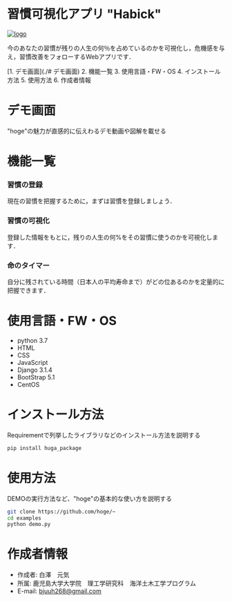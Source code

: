 # 習慣可視化アプリ "Habick"
[![logo](https://user-images.githubusercontent.com/74233278/145626939-e65973b2-8396-486b-bb88-05560f48c686.png)](https://habick.org)

今のあなたの習慣が残りの人生の何％を占めているのかを可視化し，危機感を与え，習慣改善をフォローするWebアプリです．


[1. デモ画面](./# デモ画面)
2. 機能一覧
3. 使用言語・FW・OS
4. インストール方法
5. 使用方法
6. 作成者情報


# デモ画面

"hoge"の魅力が直感的に伝えわるデモ動画や図解を載せる


# 機能一覧

### 習慣の登録
現在の習慣を把握するために，まずは習慣を登録しましょう．

### 習慣の可視化
登録した情報をもとに，残りの人生の何%をその習慣に使うのかを可視化します．

### 命のタイマー
自分に残されている時間（日本人の平均寿命まで）がどの位あるのかを定量的に把握できます．


# 使用言語・FW・OS

- python 3.7
- HTML
- CSS
- JavaScript
- Django 3.1.4
- BootStrap 5.1
- CentOS


# インストール方法

Requirementで列挙したライブラリなどのインストール方法を説明する

```bash
pip install huga_package
```

# 使用方法

DEMOの実行方法など、"hoge"の基本的な使い方を説明する

```bash
git clone https://github.com/hoge/~
cd examples
python demo.py
```


# 作成者情報

- 作成者: 白澤　元気
- 所属: 鹿児島大学大学院　理工学研究科　海洋土木工学プログラム
- E-mail: bjuuh268@gmail.com

